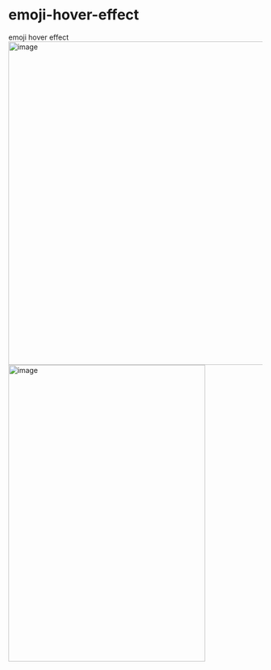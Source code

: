 # emoji-hover-effect
emoji hover effect
<img width="1366" height="641" alt="image" src="https://github.com/user-attachments/assets/67d450cd-6ce0-48c6-8ba8-11325a529b81" />
<img width="390" height="588" alt="image" src="https://github.com/user-attachments/assets/6dd5cf78-0a6b-4655-84d1-eb07b25e7e29" />
